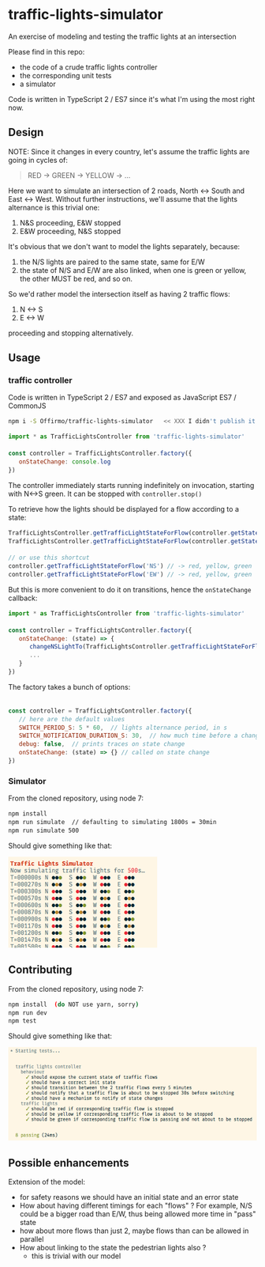 # traffic-lights-simulator

An exercise of modeling and testing the traffic lights at an intersection

Please find in this repo:
- the code of a crude traffic lights controller
- the corresponding unit tests
- a simulator

Code is written in TypeScript 2 / ES7 since it's what I'm using the most right now.

## Design

NOTE: Since it changes in every country, let's assume the traffic lights are going in cycles of:
> RED -> GREEN -> YELLOW -> ...

Here we want to simulate an intersection of 2 roads, North <-> South and East <-> West.
Without further instructions, we'll assume that the lights alternance is this trivial one:

1. N&S proceeding, E&W stopped
1. E&W proceeding, N&S stopped

It's obvious that we don't want to model the lights separately, because:

1. the N/S lights are paired to the same state, same for E/W
1. the state of N/S and E/W are also linked, when one is green or yellow, the other MUST be red, and so on.

So we'd rather model the intersection itself as having 2 traffic flows:

1. N <-> S
1. E <-> W

proceeding and stopping alternatively.


## Usage

### traffic controller
Code is written in TypeScript 2 / ES7 and exposed as JavaScript ES7 / CommonJS

```bash
npm i -S Offirmo/traffic-lights-simulator   << XXX I didn't publish it to npm to not waste their resources
```

```javascript
import * as TrafficLightsController from 'traffic-lights-simulator'

const controller = TrafficLightsController.factory({
   onStateChange: console.log
})
```

The controller immediately starts running indefinitely on invocation, starting with N<->S green.
It can be stopped with `controller.stop()`

To retrieve how the lights should be displayed for a flow according to a state:
```javascript
TrafficLightsController.getTrafficLightStateForFlow(controller.getState(), 'NS') // -> red, yellow, green
TrafficLightsController.getTrafficLightStateForFlow(controller.getState(), 'EW') // -> red, yellow, green

// or use this shortcut
controller.getTrafficLightStateForFlow('NS') // -> red, yellow, green
controller.getTrafficLightStateForFlow('EW') // -> red, yellow, green
```

But this is more convenient to do it on transitions, hence the `onStateChange` callback:
```javascript
import * as TrafficLightsController from 'traffic-lights-simulator'

const controller = TrafficLightsController.factory({
   onStateChange: (state) => {
      changeNSLightTo(TrafficLightsController.getTrafficLightStateForFlow(controller.getState(), 'NS'))
      ...
   }
})
```

The factory takes a bunch of options:
```javascript

const controller = TrafficLightsController.factory({
   // here are the default values
   SWITCH_PERIOD_S: 5 * 60,  // lights alternance period, in s
   SWITCH_NOTIFICATION_DURATION_S: 30,  // how much time before a change do we switch to yellow
   debug: false,  // prints traces on state change
   onStateChange: (state) => {} // called on state change
})
```

### Simulator
From the cloned repository, using node 7:

```bash
npm install
npm run simulate  // defaulting to simulating 1800s = 30min
npm run simulate 500
```
Should give something like that:

![simulator output in console](doc/simulator.png)


## Contributing
From the cloned repository, using node 7:

```bash
npm install  (do NOT use yarn, sorry)
npm run dev
npm test
```
Should give something like that:

![tests output in console](doc/tests.png)


## Possible enhancements

Extension of the model:
- for safety reasons we should have an initial state and an error state
- How about having different timings for each "flows" ? For example, N/S could be a bigger road than E/W, thus being allowed more time in "pass" state
- how about more flows than just 2, maybe flows than can be allowed in parallel
- How about linking to the state the pedestrian lights also ?
  - this is trivial with our model



